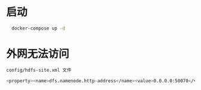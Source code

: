# 启动

```bash
  docker-compose up -d
```

# 外网无法访问

```bash
config/hdfs-site.xml 文件

<property><name>dfs.namenode.http-address</name><value>0.0.0.0:50070</value></property>

```
